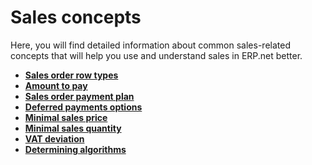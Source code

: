 # Sales concepts

Here, you will find detailed information about common sales-related concepts that will help you use and understand sales in ERP.net better.

* **[Sales order row types](sales-order-row-types.md)**
* **[Amount to pay](amount-to-pay.md)**
* **[Sales order payment plan](sales-order-payment-plan.md)**
* **[Deferred payments options](deferred-payments-options.md)**
* **[Minimal sales price](minimal-sales-price.md)**
* **[Minimal sales quantity](minimal-sales-quantity.md)**
* **[VAT deviation](vat-deviation.md)**
* **[Determining algorithms](determining-algorithms/index.md)**
